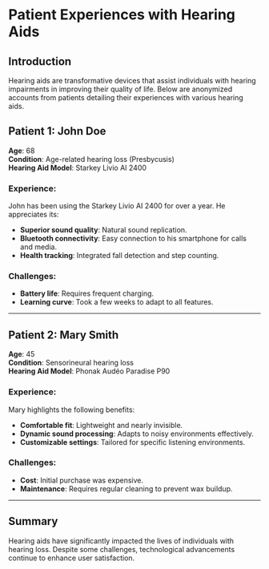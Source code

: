 # Patient Experiences with Hearing Aids

## Introduction
Hearing aids are transformative devices that assist individuals with hearing impairments in improving their quality of life. Below are anonymized accounts from patients detailing their experiences with various hearing aids.

## Patient 1: John Doe
**Age**: 68  
**Condition**: Age-related hearing loss (Presbycusis)  
**Hearing Aid Model**: Starkey Livio AI 2400  

### Experience:
John has been using the Starkey Livio AI 2400 for over a year. He appreciates its:
- **Superior sound quality**: Natural sound replication.
- **Bluetooth connectivity**: Easy connection to his smartphone for calls and media.
- **Health tracking**: Integrated fall detection and step counting.

### Challenges:
- **Battery life**: Requires frequent charging.
- **Learning curve**: Took a few weeks to adapt to all features.

---

## Patient 2: Mary Smith
**Age**: 45  
**Condition**: Sensorineural hearing loss  
**Hearing Aid Model**: Phonak Audéo Paradise P90  

### Experience:
Mary highlights the following benefits:
- **Comfortable fit**: Lightweight and nearly invisible.
- **Dynamic sound processing**: Adapts to noisy environments effectively.
- **Customizable settings**: Tailored for specific listening environments.

### Challenges:
- **Cost**: Initial purchase was expensive.
- **Maintenance**: Requires regular cleaning to prevent wax buildup.

---

## Summary
Hearing aids have significantly impacted the lives of individuals with hearing loss. Despite some challenges, technological advancements continue to enhance user satisfaction.
